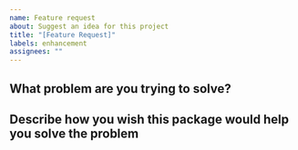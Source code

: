 ```yaml
---
name: Feature request
about: Suggest an idea for this project
title: "[Feature Request]"
labels: enhancement
assignees: ""
---
```


## What problem are you trying to solve?

## Describe how you wish this package would help you solve the problem
